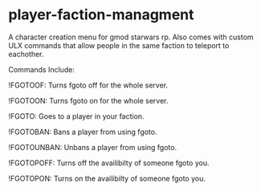 # player-faction-managment
A character creation menu for gmod starwars rp. Also comes with custom ULX commands that allow people in the same faction to teleport to eachother.

Commands Include:

!FGOTOOF: Turns fgoto off for the whole server.

!FGOTOON: Turns fgoto on for the whole server.

!FGOTO: Goes to a player in your faction.

!FGOTOBAN: Bans a player from using fgoto.

!FGOTOUNBAN: Unbans a player from using fgoto.

!FGOTOPOFF: Turns off the availibilty of someone fgoto you.

!FGOTOPON: Turns on the availibilty of someone fgoto you.
